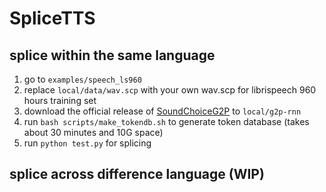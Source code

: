 # SpliceTTS

## splice within the same language

1. go to `examples/speech_ls960`
1. replace `local/data/wav.scp` with your own wav.scp for librispeech 960 hours training set
2. download the official release of [SoundChoiceG2P](https://drive.google.com/drive/folders/1jpVDz6Kqtl4qp3_dsuK767mjNlqkIxTH) to `local/g2p-rnn`
3. run `bash scripts/make_tokendb.sh` to generate token database (takes about 30 minutes and 10G space)
4. run `python test.py` for splicing

## splice across difference language (WIP)
